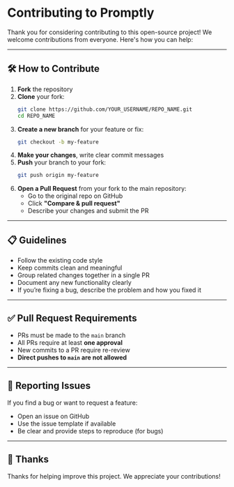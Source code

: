 # Contributing to Promptly
Thank you for considering contributing to this open-source project! We welcome contributions from everyone. Here's how you can help:

---

## 🛠️ How to Contribute

1. **Fork** the repository
2. **Clone** your fork:
   ```bash
   git clone https://github.com/YOUR_USERNAME/REPO_NAME.git
   cd REPO_NAME
   ```
3. **Create a new branch** for your feature or fix:
   ```bash
   git checkout -b my-feature
   ```
4. **Make your changes**, write clear commit messages
5. **Push** your branch to your fork:
   ```bash
   git push origin my-feature
   ```
6. **Open a Pull Request** from your fork to the main repository:
   - Go to the original repo on GitHub
   - Click **"Compare & pull request"**
   - Describe your changes and submit the PR

---

## 📋 Guidelines

- Follow the existing code style
- Keep commits clean and meaningful
- Group related changes together in a single PR
- Document any new functionality clearly
- If you’re fixing a bug, describe the problem and how you fixed it

---

## ✅ Pull Request Requirements

- PRs must be made to the `main` branch
- All PRs require at least **one approval**
- New commits to a PR require re-review
- **Direct pushes to `main` are not allowed**


---

## 🐞 Reporting Issues

If you find a bug or want to request a feature:

- Open an issue on GitHub
- Use the issue template if available
- Be clear and provide steps to reproduce (for bugs)

---

## 🙌 Thanks

Thanks for helping improve this project. We appreciate your contributions!
